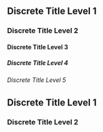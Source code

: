 ## Discrete Title Level 1

### Discrete Title Level 2

#### Discrete Title Level 3

##### Discrete Title Level 4

###### Discrete Title Level 5

## Discrete Title Level 1

### Discrete Title Level 2